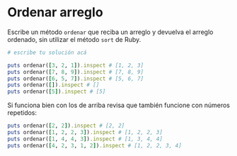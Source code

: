 # Ordenar arreglo

Escribe un método `ordenar` que reciba un arreglo y devuelva el arreglo ordenado, sin utilizar el método `sort` de Ruby.

```ruby
# escribe tu solución acá

puts ordenar([3, 2, 1]).inspect # [1, 2, 3]
puts ordenar([7, 8, 9]).inspect # [7, 8, 9]
puts ordenar([6, 5, 7]).inspect # [5, 6, 7]
puts ordenar([]).inspect # []
puts ordenar([5]).inspect # [5]
```

Si funciona bien con los de arriba revisa que también funcione con números repetidos:

```ruby
puts ordenar([2, 2]).inspect # [2, 2]
puts ordenar([1, 2, 2, 3]).inspect # [1, 2, 2, 3]
puts ordenar([1, 4, 4, 3]).inspect # [1, 3, 4, 4]
puts ordenar([4, 2, 3, 1, 2]).inspect # [1, 2, 2, 3, 4]
```
